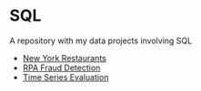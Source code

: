# SQL
A repository with my data projects involving SQL 

* [New York Restaurants](https://gist.github.com/d384431c51b1b5f945d2b168c74a4f63)
* [RPA Fraud Detection](https://gist.github.com/f01cb00d941e40d0cc300113dd6db742)
* [Time Series Evaluation]()

